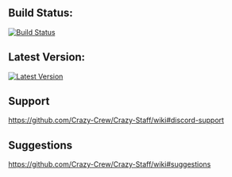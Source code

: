 ## Build Status:
[![Build Status](https://jenkins.badbones69.com/job/Crazy-Staff/badge/icon)](https://jenkins.badbones69.com/job/Crazy-Staff/) 

## Latest Version:
[![Latest Version](https://img.shields.io/badge/Latest%20Version-1.0.2-blue)](https://github.com/badbones69/Crazy-Staff/releases/latest)

## Support
https://github.com/Crazy-Crew/Crazy-Staff/wiki#discord-support

## Suggestions
https://github.com/Crazy-Crew/Crazy-Staff/wiki#suggestions
